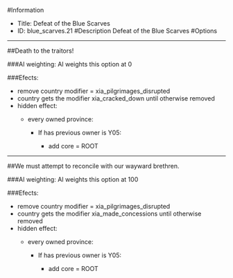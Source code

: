 #Information
 - Title: Defeat of the Blue Scarves
 - ID: blue_scarves.21
#Description
Defeat of the Blue Scarves
#Options

___
##Death to the traitors!

###AI weighting:
AI weights this option at 0


###Efects:<ul><li>remove country modifier = xia_pilgrimages_disrupted</li><li>country gets the modifier xia_cracked_down until otherwise removed</li><li>hidden effect:</li><ul><li>every owned province:</li><ul><li>If has previous owner is Y05:</li><ul><li>add core = ROOT</li></ul></ul></ul></ul>

___
##We must attempt to reconcile with our wayward brethren.

###AI weighting:
AI weights this option at 100


###Efects:<ul><li>remove country modifier = xia_pilgrimages_disrupted</li><li>country gets the modifier xia_made_concessions until otherwise removed</li><li>hidden effect:</li><ul><li>every owned province:</li><ul><li>If has previous owner is Y05:</li><ul><li>add core = ROOT</li></ul></ul></ul></ul>
